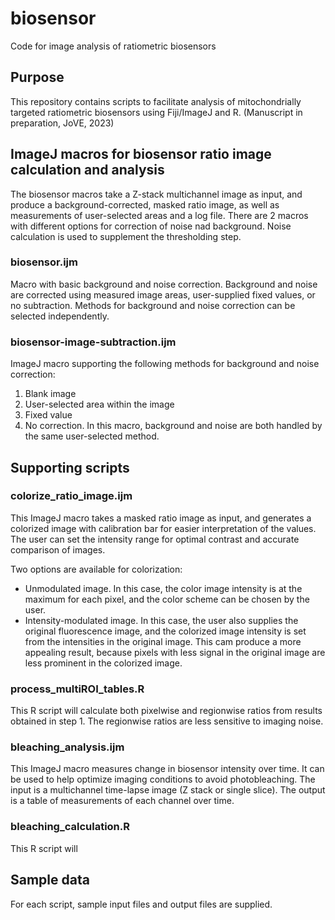 # biosensor
Code for image analysis of ratiometric biosensors

## Purpose

This repository contains scripts to facilitate analysis of mitochondrially targeted ratiometric biosensors using Fiji/ImageJ and R. (Manuscript in preparation, JoVE, 2023)

## ImageJ macros for biosensor ratio image calculation and analysis

The biosensor macros take a Z-stack multichannel image as input, and produce a background-corrected, masked ratio image, as well as measurements of user-selected areas and a log file. There are 2 macros with different options for correction of noise nad background. Noise calculation is used to supplement the thresholding step.

### biosensor.ijm
Macro with basic background and noise correction. Background and noise are corrected using measured image areas, user-supplied fixed values, or no subtraction. Methods for background and noise correction can be selected independently.

### biosensor-image-subtraction.ijm
ImageJ macro supporting the following methods for background and noise correction:
  1. Blank image
  1. User-selected area within the image
  1. Fixed value
  1. No correction.
In this macro, background and noise are both handled by the same user-selected method.

## Supporting scripts

### colorize_ratio_image.ijm

This ImageJ macro takes a masked ratio image as input, and generates a colorized image with calibration bar for easier interpretation of the values. The user can set the intensity range for optimal contrast and accurate comparison of images.

Two options are available for colorization: 
* Unmodulated image. In this case, the color image intensity is at the maximum for each pixel, and the color scheme can be chosen by the user.
* Intensity-modulated image. In this case, the user also supplies the original fluorescence image, and the colorized image intensity is set from the intensities in the original image. This cam produce a more appealing result, because pixels with less signal in the original image are less prominent in the colorized image.

### process_multiROI_tables.R

This R script will calculate both pixelwise and regionwise ratios from results obtained in step 1. The regionwise ratios are less sensitive to imaging noise.

### bleaching_analysis.ijm

This ImageJ macro measures change in biosensor intensity over time. It can be used to help optimize imaging conditions to avoid photobleaching. The input is a multichannel time-lapse image (Z stack or single slice). The output is a table of measurements of each channel over time.

### bleaching_calculation.R

This R script will 

## Sample data

For each script, sample input files and output files are supplied.
